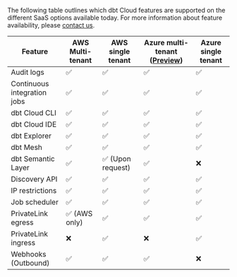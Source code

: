 The following table outlines which dbt Cloud features are supported on the different SaaS options available today. For more information about feature availability, please [contact us](https://www.getdbt.com/contact/).

| Feature                       | AWS Multi-tenant | AWS single tenant     |Azure multi-tenant ([Preview](/docs/dbt-versions/product-lifecycles#dbt-cloud)) | Azure single tenant | 
|-------------------------------|------------------|-----------------------|---------------------|---------------------|
| Audit logs                    | ✅               | ✅                     | ✅                  | ✅                  |  
| Continuous integration jobs   | ✅               | ✅                     | ✅                  | ✅                  |
| dbt Cloud CLI                 | ✅               | ✅                     | ✅                  | ✅                  |
| dbt Cloud IDE                 | ✅               | ✅                     | ✅                  | ✅                  |
| dbt Explorer                  | ✅               | ✅                     | ✅                  | ✅                  |
| dbt Mesh                      | ✅               | ✅                     | ✅                  | ✅                  |
| dbt Semantic Layer            | ✅               | ✅ (Upon request)      | ✅                  | ❌                  |
| Discovery API                 | ✅               | ✅                     | ✅                  | ✅                  |  
| IP restrictions               | ✅               | ✅                     | ✅                  | ✅                  |
| Job scheduler                 | ✅               | ✅                     | ✅                  | ✅                  |
| PrivateLink egress            | ✅ (AWS only)    | ✅                     | ✅                  | ✅                  |
| PrivateLink ingress           | ❌               | ✅                     | ❌                  | ✅                  |
| Webhooks (Outbound)           | ✅               | ✅                     | ✅                  | ❌                  |
